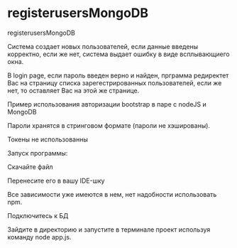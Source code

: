 # registerusersMongoDB
registerusersMongoDB

Система создает новых пользователей, если данные введены корректно, если же нет, система выдает ошибку в виде всплывающиего окна.

В login page, если пароль введен верно и найден, прграмма редиректет Вас на страницу списка зарегестрированных пользователей, если же нет, то оставляет Вас на этой же странице.

Пример использования авторизации bootstrap в паре c nodeJS и MongoDB

Пароли хранятся в стринговом формате (пароли не хэшированы).

Токены не использованны







Запуск программы:

Скачайте файл

Перенесите его в вашу IDE-шку

Все зависимости уже имеются в нем, нет надобности использовать npm.

Подключитесь к БД

Зайдите в директорию и запустите в терминале проект используя команду node app.js.




